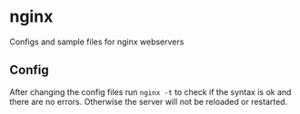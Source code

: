 # nginx
Configs and sample files for nginx webservers

## Config

After changing the config files run `nginx -t` to check if the syntax is ok and there are no errors. Otherwise the server will not be reloaded or restarted.

